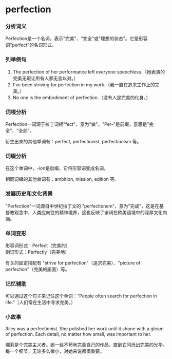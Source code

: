 # perfection

### 分析词义

  

Perfection是一个名词，表示"完美"、"完全"或"理想的状态"。它是形容词"perfect"的名词形式。

  

### 列举例句

  

1.  The perfection of her performance left everyone speechless.（她表演的完美无瑕让所有人都无言以对。）
2.  I've been striving for perfection in my work.（我一直在追求工作上的完美。）
3.  No one is the embodiment of perfection.（没有人是完美的化身。）

  

### 词根分析

  

Perfection一词源于拉丁词根"fect"，意为"做"。"Per-"是前缀，意思是"完全"、"全部"。

  

衍生出来的其他单词有：perfect, perfectionist, perfectionism 等。

  

### 词缀分析

  

在这个单词中，-ion是后缀，它将形容词变成名词。

  

相同词缀的其他单词有：ambition, mission, edition 等。

  

### 发展历史和文化背景

  

"Perfection"一词源自中世纪拉丁文的 "perfectionem"，意为"完成"，这是在基督教观念中，人类应向往的精神境界，这也反映了该词在欧美语境中的深厚文化内涵。

  

### 单词变形

  

形容词形式：Perfect（完美的）  
副词形式：Perfectly（完美地）

  

有关的固定搭配有 "strive for perfection"（追求完美）、"picture of perfection"（完美的画面）等。

  

### 记忆辅助

  

可以通过这个句子来记住这个单词：“People often search for perfection in life.”（人们常在生活中寻求完美。）

  

### 小故事

  

Riley was a perfectionist. She polished her work until it shone with a gleam of perfection. Each detail, no matter how small, was important to her.

  

瑞莉是个完美主义者。她一丝不苟地完善自己的作品，直到它闪烁出完美的光华。每一个细节，无论多么微小，对她来说都很重要。
